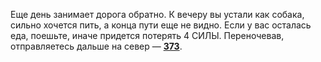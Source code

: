 Еще день занимает дорога обратно. К вечеру вы устали как собака, сильно хочется пить, а конца пути еще не видно. Если у вас осталась еда, поешьте, иначе придется потерять 4 СИЛЫ. Переночевав, отправляетесь дальше на север — [**373**](#n_373).


